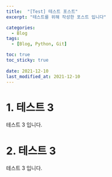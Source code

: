 ```yaml
---
title:  "[Test] 테스트 포스트"
excerpt: "테스트를 위해 작성한 포스트 입니다"

categories:
  - Blog
tags:
  - [Blog, Python, Git]

toc: true
toc_sticky: true
 
date: 2021-12-10
last_modified_at: 2021-12-10
---
```


# 1. 테스트 3

테스트 3 입니다.

# 2. 테스트 3
테스트 3 입니다.